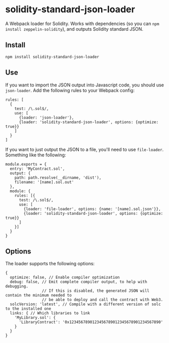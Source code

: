 solidity-standard-json-loader
=============================
A Webpack loader for Solidity. Works with dependencies (so you can
`npm install zeppelin-solidity`), and outputs Solidity standard JSON.

Install
-------

```
npm install solidity-standard-json-loader
```

Use
---

If you want to import the JSON output into Javascript code, you should use
`json-loader`. Add the following rules to your Webpack config:

```
rules: [
  {
    test: /\.sol$/,
    use: [
      {loader: 'json-loader'},
      {loader: 'solidity-standard-json-loader', options: {optimize: true}}
    ]
  }
]
```

If you want to just output the JSON to a file, you'll need to use `file-loader`.
Something like the following:

```
module.exports = {
  entry: 'MyContract.sol',
  output: {
    path: path.resolve(__dirname, 'dist'),
    filename: '[name].sol.out'
  },
  module: {
    rules: [{
      test: /\.sol$/,
      use: [
        {loader: 'file-loader', options: {name: '[name].sol.json'}},
        {loader: 'solidity-standard-json-loader', options: {optimize: true}}
      ]
    }]
  }
}
```

Options
-------

The loader supports the following options:

```
{
  optimize: false, // Enable compiler optimization
  debug: false, // Emit complete compiler output, to help with debugging.
                // If this is disabled, the generated JSON will contain the minimum needed to
                // be able to deploy and call the contract with Web3.
  solcVersion: 'latest', // Compile with a different version of solc to the installed one
  links: { // Which libraries to link
    'MyLibrary.sol': {
      'LibraryContract': '0x1234567890123456789012345678901234567890'
    }
  }
}
```
